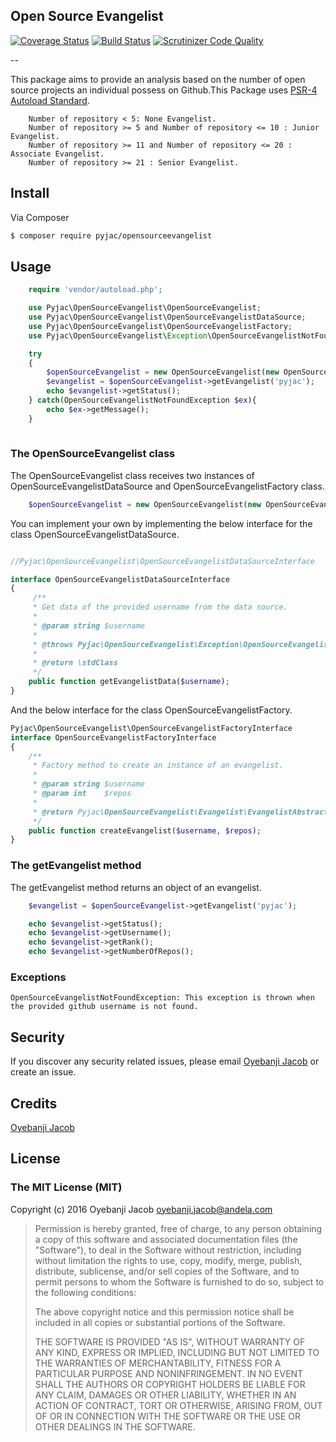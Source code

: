 **Open Source Evangelist**  
-
[![Coverage Status](https://coveralls.io/repos/github/andela-joyebanji/OpenSourceEvangelist/badge.svg?branch=develop)](https://coveralls.io/github/andela-joyebanji/OpenSourceEvangelist?branch=develop)
[![Build Status](https://travis-ci.org/andela-joyebanji/OpenSourceEvangelist.svg?branch=develop)](https://travis-ci.org/andela-joyebanji/OpenSourceEvangelist) 
[![Scrutinizer Code Quality](https://scrutinizer-ci.com/g/andela-joyebanji/OpenSourceEvangelist/badges/quality-score.png?b=develop)](https://scrutinizer-ci.com/g/andela-joyebanji/OpenSourceEvangelist/?branch=develop)

--

This package aims to provide an analysis based on the number of open source projects an individual possess on Github.This Package uses [PSR-4 Autoload Standard](http://www.php-fig.org/psr/psr-4/ "PSR-4").

```
    Number of repository < 5: None Evangelist.
    Number of repository >= 5 and Number of repository <= 10 : Junior Evangelist.
    Number of repository >= 11 and Number of repository <= 20 : Associate Evangelist.
    Number of repository >= 21 : Senior Evangelist.
```


## Install

Via Composer

``` bash
$ composer require pyjac/opensourceevangelist
```

## Usage

```php
	require 'vendor/autoload.php';

	use Pyjac\OpenSourceEvangelist\OpenSourceEvangelist;
	use Pyjac\OpenSourceEvangelist\OpenSourceEvangelistDataSource;
	use Pyjac\OpenSourceEvangelist\OpenSourceEvangelistFactory;
	use Pyjac\OpenSourceEvangelist\Exception\OpenSourceEvangelistNotFoundException;

	try
	{
		$openSourceEvangelist = new OpenSourceEvangelist(new OpenSourceEvangelistDataSource(), new OpenSourceEvangelistFactory());
		$evangelist = $openSourceEvangelist->getEvangelist('pyjac');
		echo $evangelist->getStatus();
	} catch(OpenSourceEvangelistNotFoundException $ex){
		echo $ex->getMessage();
	}
	
```

### The OpenSourceEvangelist class

The OpenSourceEvangelist class receives two instances of OpenSourceEvangelistDataSource and OpenSourceEvangelistFactory class.

```php
	$openSourceEvangelist = new OpenSourceEvangelist(new OpenSourceEvangelistDataSource(), new OpenSourceEvangelistFactory());
```

You can implement your own by implementing the below interface for the class OpenSourceEvangelistDataSource.
```php

//Pyjac\OpenSourceEvangelist\OpenSourceEvangelistDataSourceInterface

interface OpenSourceEvangelistDataSourceInterface
{
	 /**
     * Get data of the provided username from the data source.
     *
     * @param string $username
     *
     * @throws Pyjac\OpenSourceEvangelist\Exception\OpenSourceEvangelistNotFoundException
     *
     * @return \stdClass
     */
    public function getEvangelistData($username);
}
```

And the below interface for the class OpenSourceEvangelistFactory.

```php
Pyjac\OpenSourceEvangelist\OpenSourceEvangelistFactoryInterface
interface OpenSourceEvangelistFactoryInterface
{
	/**
     * Factory method to create an instance of an evangelist.
     *
     * @param string $username
     * @param int    $repos
     *
     * @return Pyjac\OpenSourceEvangelist\Evangelist\EvangelistAbstract
     */
    public function createEvangelist($username, $repos);
}

```

### The getEvangelist method

The getEvangelist method returns an object of an evangelist.
```php
	$evangelist = $openSourceEvangelist->getEvangelist('pyjac');

	echo $evangelist->getStatus();
	echo $evangelist->getUsername();
	echo $evangelist->getRank();
	echo $evangelist->getNumberOfRepos();
```

### Exceptions
	OpenSourceEvangelistNotFoundException: This exception is thrown when the provided github username is not found.


## Security

If you discover any security related issues, please email [Oyebanji Jacob](oyebanji.jacob@andela.com) or create an issue.

## Credits

[Oyebanji Jacob](https://github.com/andela-joyebanji)

## License

### The MIT License (MIT)

Copyright (c) 2016 Oyebanji Jacob <oyebanji.jacob@andela.com>

> Permission is hereby granted, free of charge, to any person obtaining a copy
> of this software and associated documentation files (the "Software"), to deal
> in the Software without restriction, including without limitation the rights
> to use, copy, modify, merge, publish, distribute, sublicense, and/or sell
> copies of the Software, and to permit persons to whom the Software is
> furnished to do so, subject to the following conditions:
>
> The above copyright notice and this permission notice shall be included in
> all copies or substantial portions of the Software.
>
> THE SOFTWARE IS PROVIDED "AS IS", WITHOUT WARRANTY OF ANY KIND, EXPRESS OR
> IMPLIED, INCLUDING BUT NOT LIMITED TO THE WARRANTIES OF MERCHANTABILITY,
> FITNESS FOR A PARTICULAR PURPOSE AND NONINFRINGEMENT. IN NO EVENT SHALL THE
> AUTHORS OR COPYRIGHT HOLDERS BE LIABLE FOR ANY CLAIM, DAMAGES OR OTHER
> LIABILITY, WHETHER IN AN ACTION OF CONTRACT, TORT OR OTHERWISE, ARISING FROM,
> OUT OF OR IN CONNECTION WITH THE SOFTWARE OR THE USE OR OTHER DEALINGS IN
> THE SOFTWARE.